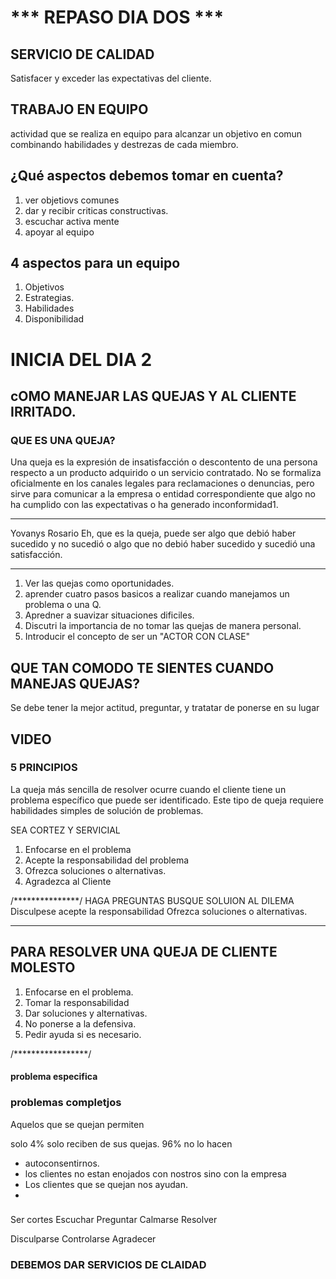 # *** REPASO DIA DOS ***
## SERVICIO DE CALIDAD
Satisfacer y exceder las expectativas del cliente.

## TRABAJO EN EQUIPO
actividad que se realiza en equipo para alcanzar un objetivo en comun combinando habilidades y destrezas de cada miembro.

## ¿Qué aspectos debemos tomar en cuenta?
1. ver objetiovs comunes
2. dar y recibir criticas constructivas.
3. escuchar activa mente
4. apoyar al equipo

## 4 aspectos para un equipo
1. Objetivos
2. Estrategias.
3. Habilidades
4. Disponibilidad

# INICIA DEL DIA 2
## cOMO MANEJAR LAS QUEJAS Y AL CLIENTE IRRITADO.
### QUE ES UNA QUEJA?
Una queja es la expresión de insatisfacción o descontento de una persona respecto a un producto adquirido o un servicio contratado. No se formaliza oficialmente en los canales legales para reclamaciones o denuncias, pero sirve para comunicar a la empresa o entidad correspondiente que algo no ha cumplido con las expectativas o ha generado inconformidad1.

**** 
Yovanys Rosario
Eh, que es la queja, puede ser algo que debió haber sucedido y no sucedió o algo que no debió haber sucedido y sucedió una satisfacción. 
*****

1. Ver las quejas como oportunidades.
2. aprender cuatro pasos basicos a realizar cuando manejamos un problema o una Q.
3. Apredner a suavizar situaciones dificiles.
4. Discutri la importancia de no tomar las quejas de manera personal.
5. Introducir el concepto de ser un "ACTOR CON CLASE"

## QUE TAN COMODO TE SIENTES CUANDO MANEJAS QUEJAS?

Se debe tener la mejor actitud, preguntar, y tratatar de ponerse en su lugar

## VIDEO 
### 5 PRINCIPIOS

La queja más sencilla de resolver ocurre cuando el cliente tiene un problema específico que puede ser identificado. Este tipo de queja requiere habilidades simples de solución de problemas. 

SEA CORTEZ Y SERVICIAL
1.	Enfocarse en el problema
2.	Acepte la responsabilidad del problema
3.	Ofrezca soluciones o alternativas.
4.	Agradezca al Cliente 

/***************/
HAGA PREGUNTAS
BUSQUE SOLUION AL DILEMA
Disculpese 
acepte la responsabilidad
Ofrezca soluciones o alternativas.
**********
## PARA RESOLVER UNA QUEJA DE CLIENTE MOLESTO
1. Enfocarse en el problema.
2. Tomar la responsabilidad
3. Dar soluciones y alternativas.
4. No ponerse a la defensiva.
5. Pedir ayuda si es necesario.

/*****************/

#### problema especifica

### problemas completjos


Aquelos que se quejan permiten 

solo 4% solo reciben de sus quejas.
96% no lo hacen 

* autoconsentirnos.
* los clientes no estan enojados con nostros sino con la empresa
* Los clientes que se quejan nos ayudan.
* 

### 
Ser cortes
Escuchar
Preguntar
Calmarse
Resolver

Disculparse
Controlarse
Agradecer

### DEBEMOS DAR SERVICIOS DE CLAIDAD




